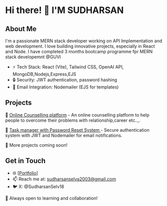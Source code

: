 # Hi there! 👋 I'M SUDHARSAN

## About Me
I'm a passionate MERN stack developer working on API Implementation and web development. I love building innovative projects, especially in React and Node.
I have completed 3 months bootcamp programme fpr MERN stack developemnt @GUVI 


- ⚡ Tech Stack: React (Vite), Tailwind CSS, OpenAI API, MongoDB,Nodejs,Express,EJS
- 🔒 Security: JWT authentication, password hashing
- 📧 Email Integration: Nodemailer (EJS for templates)

## Projects
🔹 [Online Counselling platform](#) - An online counselling platform to help people to overcome their problems with relationship,career etc..,.

🔹 [Task manager with Password Reset System ](#) - Secure authentication system with JWT and Nodemailer for email notifications.

🔹 More projects coming soon!

## Get in Touch
- 🌐 [[Portfolio](https://sudharsans-fsd-portfolio.netlify.app/)]
- 📫 Reach me at: sudharsanselva2003@gmail.com
- 🐦 X: @SudharsanSelv18

🚀 Always open to learning and collaboration!


